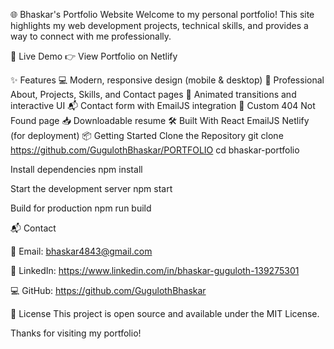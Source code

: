 🌐 Bhaskar's Portfolio Website
Welcome to my personal portfolio! This site highlights my web development projects, technical skills, and provides a way to connect with me professionally.

🚀 Live Demo
👉 View Portfolio on Netlify

✨ Features
💻 Modern, responsive design (mobile & desktop)
📄 Professional About, Projects, Skills, and Contact pages
🎨 Animated transitions and interactive UI
📬 Contact form with EmailJS integration
🚫 Custom 404 Not Found page
📥 Downloadable resume
🛠️ Built With
React
EmailJS
Netlify (for deployment)
📦 Getting Started
Clone the Repository
git clone https://github.com/GugulothBhaskar/PORTFOLIO
cd bhaskar-portfolio

Install dependencies
npm install

Start the development server
npm start

Build for production
npm run build

📬 Contact

📧 Email: bhaskar4843@gmail.com

🔗 LinkedIn: https://www.linkedin.com/in/bhaskar-guguloth-139275301

💻 GitHub: https://github.com/GugulothBhaskar

📝 License
This project is open source and available under the MIT License.

Thanks for visiting my portfolio!
